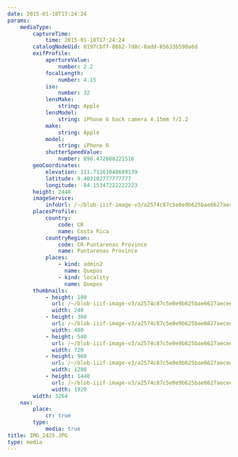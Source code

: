 ```yaml
---
date: 2015-01-18T17:24:24
params:
    mediaType:
        captureTime:
            time: 2015-01-18T17:24:24
        catalogNodeUid: 0197cbff-86b2-7d8c-8add-65633b590a6d
        exifProfile:
            apertureValue:
                number: 2.2
            focalLength:
                number: 4.15
            iso:
                number: 32
            lensMake:
                string: Apple
            lensModel:
                string: iPhone 6 back camera 4.15mm f/2.2
            make:
                string: Apple
            model:
                string: iPhone 6
            shutterSpeedValue:
                number: 898.472688221516
        geoCoordinates:
            elevation: 111.71161048689139
            latitude: 9.402102777777777
            longitude: -84.15347222222223
        height: 2448
        imageService:
            infoUrl: /~/blob-iiif-image-v3/a2574c87c5e0e9b625bae6627aecee28a1e129e8dfb98890f6e4bc32f24151f1/info.json
        placesProfile:
            country:
                code: CR
                name: Costa Rica
            countryRegion:
                code: CR-Puntarenas Province
                name: Puntarenas Province
            places:
                - kind: admin2
                  name: Quepos
                - kind: locality
                  name: Quepos
        thumbnails:
            - height: 180
              url: /~/blob-iiif-image-v3/a2574c87c5e0e9b625bae6627aecee28a1e129e8dfb98890f6e4bc32f24151f1/full/240%2C180/0/default.jpg
              width: 240
            - height: 360
              url: /~/blob-iiif-image-v3/a2574c87c5e0e9b625bae6627aecee28a1e129e8dfb98890f6e4bc32f24151f1/full/480%2C360/0/default.jpg
              width: 480
            - height: 540
              url: /~/blob-iiif-image-v3/a2574c87c5e0e9b625bae6627aecee28a1e129e8dfb98890f6e4bc32f24151f1/full/720%2C540/0/default.jpg
              width: 720
            - height: 960
              url: /~/blob-iiif-image-v3/a2574c87c5e0e9b625bae6627aecee28a1e129e8dfb98890f6e4bc32f24151f1/full/1280%2C960/0/default.jpg
              width: 1280
            - height: 1440
              url: /~/blob-iiif-image-v3/a2574c87c5e0e9b625bae6627aecee28a1e129e8dfb98890f6e4bc32f24151f1/full/1920%2C1440/0/default.jpg
              width: 1920
        width: 3264
    nav:
        place:
            cr: true
        type:
            media: true
title: IMG_2425.JPG
type: media
---
```

